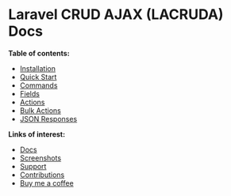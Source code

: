 # Laravel CRUD AJAX (LACRUDA) Docs

**Table of contents:**

- [Installation](installation.md)
- [Quick Start](quick-start.md)
- [Commands](commands.md)
- [Fields](fields.md)
- [Actions](actions.md)
- [Bulk Actions](bulk-actions.md)
- [JSON Responses](json-responses.md)

**Links of interest:**

- [Docs](https://github.com/realsoft/lacruda/tree/master/docs/readme.md)
- [Screenshots](https://imgur.com/a/uo1ZST5)
- [Support](https://github.com/realsoft/lacruda/issues)
- [Contributions](https://github.com/realsoft/lacruda/pulls)
- [Buy me a coffee](https://ko-fi.com/realsoft)
